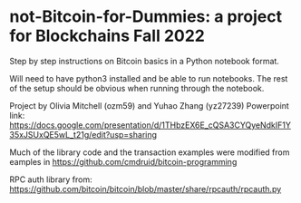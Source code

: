 # not-Bitcoin-for-Dummies: a project for Blockchains Fall 2022
 
Step by step instructions on Bitcoin basics in a Python notebook format.

Will need to have python3 installed and be able to run notebooks.
The rest of the setup should be obvious when running through the notebook.

Project by Olivia Mitchell (ozm59) and Yuhao Zhang (yz27239)
Powerpoint link: https://docs.google.com/presentation/d/1THbzEX6E_cQSA3CYQyeNdkIF1Y35xJSUxQE5wL_t21g/edit?usp=sharing

Much of the library code and the transaction examples were modified from eamples in https://github.com/cmdruid/bitcoin-programming

RPC auth library from: https://github.com/bitcoin/bitcoin/blob/master/share/rpcauth/rpcauth.py
